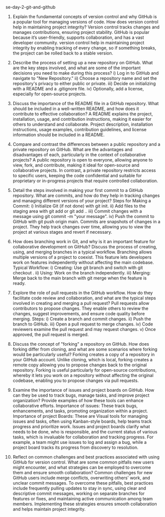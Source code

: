se-day-2-git-and-github
1.  Explain the fundamental concepts of version control and why GitHub is a popular tool for managing versions of code. How does version control help in maintaining project integrity?
  Version control tracks changes and manages contributions, ensuring project stability. GitHub is popular because it’s user-friendly, supports collaboration, and has a vast developer community.
version control help in maintaining project integrity by enabling tracking of every change, so if something breaks, the project can be rolled back to a stable version.

2.  Describe the process of setting up a new repository on GitHub. What are the key steps involved, and what are some of the important decisions you need to make during this process?
  i)  Log in to GitHub and navigate to "New Repository."
  ii)  Choose a repository name and set the repository's privacy to either public or private.
  iii)  Decide on initializing with a README and a .gitignore file.
  iv)  Optionally, add a license, especially for open-source projects.

3.  Discuss the importance of the README file in a GitHub repository. What should be included in a well-written README, and how does it contribute to effective collaboration?
  A README explains the project, installation, usage, and contribution instructions, making it easier for others to understand and collaborate.
Project description, installation instructions, usage examples, contribution guidelines, and license information should be included in a README.

4.  Compare and contrast the differences between a public repository and a private repository on GitHub. What are the advantages and disadvantages of each, particularly in the context of collaborative projects?
  A public repository is open to everyone, allowing anyone to view, fork, and contribute, making it ideal for open-source and collaborative projects. In contrast, a private repository restricts access to specific users, keeping the code confidential and suitable for proprietary or in-progress projects that require controlled collaboration.

5.  Detail the steps involved in making your first commit to a GitHub repository. What are commits, and how do they help in tracking changes and managing different versions of your project?
Steps for Making a Commit:
  i)  Initialize Git (if not done) with git init.
  ii)  Add files to the staging area with git add <file> or git add ..
  iii)  Commit changes with a message using git commit -m "your message".
  iv)  Push the commit to GitHub with git push origin main.
Commits are snapshots of changes in a project. They help track changes over time, allowing you to view the project at various stages and revert if necessary.

6.  How does branching work in Git, and why is it an important feature for collaborative development on GitHub? Discuss the process of creating, using, and merging branches in a typical workflow.
   Branching allows multiple versions of a project to coexist. This feature lets developers work on features independently without affecting the main codebase.
Typical Workflow:
  i)  Creating: Use git branch <branch-name> and switch with git checkout <branch-name>.
  ii)  Using: Work on the branch independently.
  iii)  Merging: Merge back to the main branch with git merge <branch-name> when the feature is ready.

7.  Explore the role of pull requests in the GitHub workflow. How do they facilitate code review and collaboration, and what are the typical steps involved in creating and merging a pull request?
  Pull requests allow contributors to propose changes. They enable others to review the changes, suggest improvements, and ensure code quality before merging.
  Steps:
    i)  Create a branch and commit changes.
    ii)  Push the branch to GitHub.
    iii)  Open a pull request to merge changes.
    iv)  Code reviewers examine the pull request and may request changes.
    v)  Once approved, the pull request is merged.

8.  Discuss the concept of "forking" a repository on GitHub. How does forking differ from cloning, and what are some scenarios where forking would be particularly useful?
  Forking creates a copy of a repository in your GitHub account.
Unlike cloning, which is local, forking creates a remote copy allowing you to propose changes back to the original repository.
   Forking is useful particularly for open-source contributions, whereby it lets you work on a repository without affecting the original codebase, enabling you to propose changes via pull requests.

9.  Examine the importance of issues and project boards on GitHub. How can they be used to track bugs, manage tasks, and improve project organization? Provide examples of how these tools can enhance collaborative efforts.
   Importance of issues: These track bugs, enhancements, and tasks, promoting organization within a project.
  Importance of project Boards: These are Visual tools for managing issues and tasks, often using Kanban-style boards, help teams track progress and prioritize work.
  Issues and project boards clarify what needs to be done, who is responsible, and the current status of various tasks, which is invaluable for collaboration and tracking progress.
  For example, a team might use issues to log and assign a bug, while a project board tracks its progress from discovery to resolution.

10.  Reflect on common challenges and best practices associated with using GitHub for version control. What are some common pitfalls new users might encounter, and what strategies can be employed to overcome them and ensure smooth collaboration?
  Common challenges for new GitHub users include merge conflicts, overwriting others' work, and unclear commit messages.
  To overcome these pitfalls, best practices include frequently pulling updates to stay in sync, using clear and descriptive commit messages, working on separate branches for features or fixes, and maintaining active communication among team members.
  Implementing these strategies ensures smooth collaboration and helps maintain project integrity.
